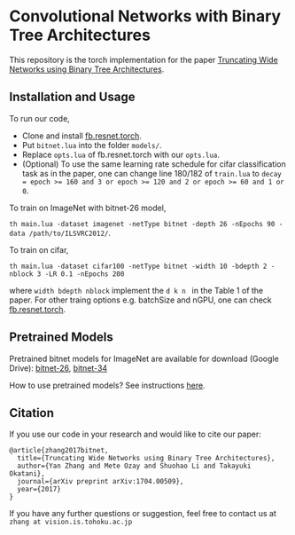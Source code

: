 # Convolutional Networks with Binary Tree Architectures

This repository is the torch implementation for the paper [Truncating Wide Networks using Binary Tree Architectures](https://arxiv.org/pdf/1704.00509.pdf).

## Installation and Usage

To run our code,

- Clone and install [fb.resnet.torch](https://github.com/facebook/fb.resnet.torch).
- Put ```bitnet.lua``` into the folder ```models/```.
- Replace ```opts.lua``` of fb.resnet.torch with our ```opts.lua```.
- (Optional) To use the same learning rate schedule for cifar classification task as in the paper, one can change line 180/182 of ```train.lua``` to ```decay = epoch >= 160 and 3 or epoch >= 120 and 2 or epoch >= 60 and 1 or 0```.

To train on ImageNet with bitnet-26 model,

```th main.lua -dataset imagenet -netType bitnet -depth 26 -nEpochs 90 -data /path/to/ILSVRC2012/```.
 
To train on cifar,

```th main.lua -dataset cifar100 -netType bitnet -width 10 -bdepth 2 -nblock 3 -LR 0.1 -nEpochs 200 ```

where ```width bdepth nblock``` implement the ```d k n ``` in the Table 1 of the paper.
 For other traing options e.g. batchSize and nGPU, one can check [fb.resnet.torch](https://github.com/facebook/fb.resnet.torch).

## Pretrained Models
Pretrained bitnet models for ImageNet are available for download (Google Drive): 
[bitnet-26](https://drive.google.com/file/d/0B49TImF4hCTfdkJ0aUZwNnNiRTg/view?usp=sharing),
[bitnet-34](https://drive.google.com/file/d/0B49TImF4hCTfemFCSXBDM0hvdjA/view?usp=sharing)

How to use pretrained models? See instructions [here](https://github.com/facebook/fb.resnet.torch/tree/master/pretrained).

## Citation

If you use our code in your research and would like to cite our paper:

	@article{zhang2017bitnet,
	  title={Truncating Wide Networks using Binary Tree Architectures},
	  author={Yan Zhang and Mete Ozay and Shuohao Li and Takayuki Okatani},
	  journal={arXiv preprint arXiv:1704.00509},
	  year={2017}
	}
 
 If you have any further questions or suggestion, feel free to contact us at ```zhang at vision.is.tohoku.ac.jp```

